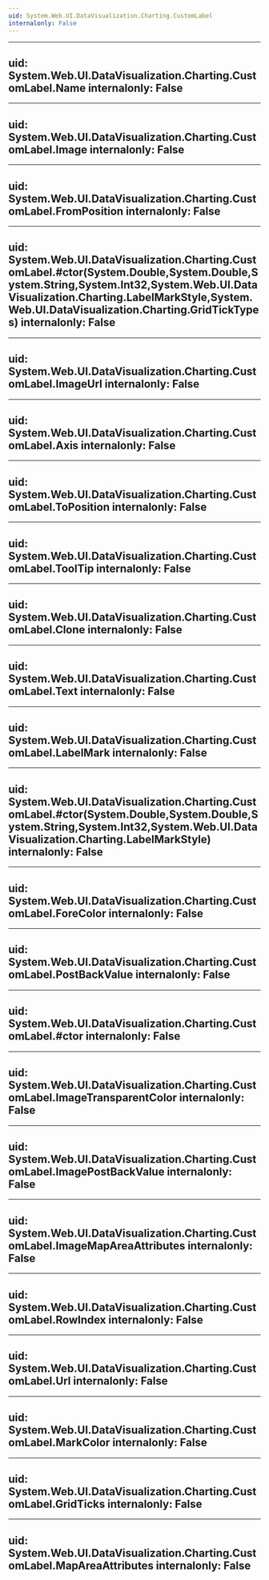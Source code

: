 ```yaml
---
uid: System.Web.UI.DataVisualization.Charting.CustomLabel
internalonly: False
---
```


---
uid: System.Web.UI.DataVisualization.Charting.CustomLabel.Name
internalonly: False
---

---
uid: System.Web.UI.DataVisualization.Charting.CustomLabel.Image
internalonly: False
---

---
uid: System.Web.UI.DataVisualization.Charting.CustomLabel.FromPosition
internalonly: False
---

---
uid: System.Web.UI.DataVisualization.Charting.CustomLabel.#ctor(System.Double,System.Double,System.String,System.Int32,System.Web.UI.DataVisualization.Charting.LabelMarkStyle,System.Web.UI.DataVisualization.Charting.GridTickTypes)
internalonly: False
---

---
uid: System.Web.UI.DataVisualization.Charting.CustomLabel.ImageUrl
internalonly: False
---

---
uid: System.Web.UI.DataVisualization.Charting.CustomLabel.Axis
internalonly: False
---

---
uid: System.Web.UI.DataVisualization.Charting.CustomLabel.ToPosition
internalonly: False
---

---
uid: System.Web.UI.DataVisualization.Charting.CustomLabel.ToolTip
internalonly: False
---

---
uid: System.Web.UI.DataVisualization.Charting.CustomLabel.Clone
internalonly: False
---

---
uid: System.Web.UI.DataVisualization.Charting.CustomLabel.Text
internalonly: False
---

---
uid: System.Web.UI.DataVisualization.Charting.CustomLabel.LabelMark
internalonly: False
---

---
uid: System.Web.UI.DataVisualization.Charting.CustomLabel.#ctor(System.Double,System.Double,System.String,System.Int32,System.Web.UI.DataVisualization.Charting.LabelMarkStyle)
internalonly: False
---

---
uid: System.Web.UI.DataVisualization.Charting.CustomLabel.ForeColor
internalonly: False
---

---
uid: System.Web.UI.DataVisualization.Charting.CustomLabel.PostBackValue
internalonly: False
---

---
uid: System.Web.UI.DataVisualization.Charting.CustomLabel.#ctor
internalonly: False
---

---
uid: System.Web.UI.DataVisualization.Charting.CustomLabel.ImageTransparentColor
internalonly: False
---

---
uid: System.Web.UI.DataVisualization.Charting.CustomLabel.ImagePostBackValue
internalonly: False
---

---
uid: System.Web.UI.DataVisualization.Charting.CustomLabel.ImageMapAreaAttributes
internalonly: False
---

---
uid: System.Web.UI.DataVisualization.Charting.CustomLabel.RowIndex
internalonly: False
---

---
uid: System.Web.UI.DataVisualization.Charting.CustomLabel.Url
internalonly: False
---

---
uid: System.Web.UI.DataVisualization.Charting.CustomLabel.MarkColor
internalonly: False
---

---
uid: System.Web.UI.DataVisualization.Charting.CustomLabel.GridTicks
internalonly: False
---

---
uid: System.Web.UI.DataVisualization.Charting.CustomLabel.MapAreaAttributes
internalonly: False
---
